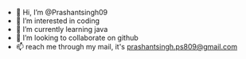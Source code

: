 - 👋 Hi, I’m @Prashantsingh09
- 👀 I’m interested in coding
- 🌱 I’m currently learning java 
- 💞️ I’m looking to collaborate on github
- 📫 reach me through my mail, it's prashantsingh.ps809@gmail.com

<!---
Prashantsingh09/Prashantsingh09 is a ✨ special ✨ repository because its `README.md` (this file) appears on your GitHub profile.
You can click the Preview link to take a look at your changes.
--->
